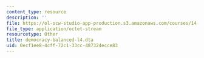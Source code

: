 ```yaml
---
content_type: resource
description: ''
file: https://ol-ocw-studio-app-production.s3.amazonaws.com/courses/14-382-econometrics-spring-2017/0ecf1ee84cff72c133cc487324ecce83_democracy-balanced-l4.dta
file_type: application/octet-stream
resourcetype: Other
title: democracy-balanced-l4.dta
uid: 0ecf1ee8-4cff-72c1-33cc-487324ecce83
---
```

